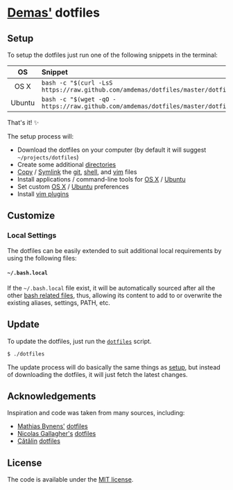 # [Demas'](https://github.com/amdemas) dotfiles

## Setup

To setup the dotfiles just run one of the following snippets in the terminal:

| OS | Snippet |
|:---:|:---|
| OS X | `bash -c "$(curl -LsS https://raw.github.com/amdemas/dotfiles/master/dotfiles)"` |
| Ubuntu | `bash -c "$(wget -qO - https://raw.github.com/amdemas/dotfiles/master/dotfiles)"` |

That's it! :sparkles:

The setup process will:

* Download the dotfiles on your computer (by default it will suggest
  `~/projects/dotfiles`)
* Create some additional [directories](os/create_directories.sh)
* [Copy](os/copy_files.sh) / [Symlink](os/create_symbolic_links.sh) the
  [git](git),
  [shell](shell), and
  [vim](vim) files
* Install applications / command-line tools for
  [OS X](os/os_x/install_applications.sh) /
  [Ubuntu](os/ubuntu/install_applications.sh)
* Set custom
  [OS X](os/os_x/set_preferences.sh) /
  [Ubuntu](os/ubuntu/set_preferences.sh) preferences
* Install [vim plugins](vim/vim/plugins)


## Customize

### Local Settings

The dotfiles can be easily extended to suit additional local
requirements by using the following files:

#### `~/.bash.local`

If the `~/.bash.local` file exist, it will be automatically sourced
after all the other [bash related
files](https://github.com/amdemas/dotfiles/tree/master/shell), thus,
allowing its content to add to or overwrite the existing aliases,
settings, PATH, etc.


## Update

To update the dotfiles, just run the [`dotfiles`](dotfiles) script.

```bash
$ ./dotfiles
```

The update process will do basically the same things as [setup](#setup),
but instead of downloading the dotfiles, it will just fetch the
latest changes.


## Acknowledgements

Inspiration and code was taken from many sources, including:

* [Mathias Bynens'](https://github.com/mathiasbynens)
  [dotfiles](https://github.com/mathiasbynens/dotfiles)
* [Nicolas Gallagher's](https://github.com/necolas)
  [dotfiles](https://github.com/necolas/dotfiles)
* [Cătălin](https://github.com/alrra)
  [dotfiles](https://github.com/alrra/dotfiles)

## License

The code is available under the [MIT license](LICENSE.md).
